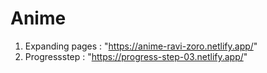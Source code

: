 # Anime
1) Expanding pages : "https://anime-ravi-zoro.netlify.app/"
2) Progressstep : "https://progress-step-03.netlify.app/"

